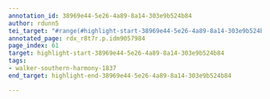 ```yaml
---
annotation_id: 38969e44-5e26-4a89-8a14-303e9b524b84
author: rdunn5
tei_target: "#range(#highlight-start-38969e44-5e26-4a89-8a14-303e9b524b84, #highlight-end-38969e44-5e26-4a89-8a14-303e9b524b84)"
annotated_page: rdx_r8t7r.p.idm9057984
page_index: 61
target: highlight-start-38969e44-5e26-4a89-8a14-303e9b524b84
tags:
- walker-southern-harmony-1837
end_target: highlight-end-38969e44-5e26-4a89-8a14-303e9b524b84

---
```

